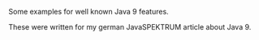 Some examples for well known Java 9 features.

These were written for my german JavaSPEKTRUM article about Java 9.
